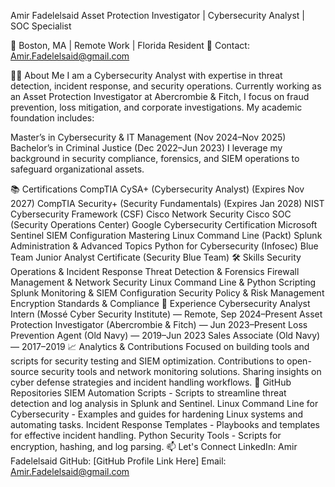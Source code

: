 Amir Fadelelsaid
Asset Protection Investigator | Cybersecurity Analyst | SOC Specialist

📍 Boston, MA | Remote Work | Florida Resident
📧 Contact: Amir.Fadelelsaid@gmail.com

👨‍💻 About Me
I am a Cybersecurity Analyst with expertise in threat detection, incident response, and security operations. Currently working as an Asset Protection Investigator at Abercrombie & Fitch, I focus on fraud prevention, loss mitigation, and corporate investigations. My academic foundation includes:

Master’s in Cybersecurity & IT Management (Nov 2024–Nov 2025)
Bachelor’s in Criminal Justice (Dec 2022–Jun 2023)
I leverage my background in security compliance, forensics, and SIEM operations to safeguard organizational assets.

📚 Certifications
CompTIA CySA+ (Cybersecurity Analyst) (Expires Nov 2027)
CompTIA Security+ (Security Fundamentals) (Expires Jan 2028)
NIST Cybersecurity Framework (CSF)
Cisco Network Security
Cisco SOC (Security Operations Center)
Google Cybersecurity Certification
Microsoft Sentinel SIEM Configuration
Mastering Linux Command Line (Packt)
Splunk Administration & Advanced Topics
Python for Cybersecurity (Infosec)
Blue Team Junior Analyst Certificate (Security Blue Team)
🛠️ Skills
Security Operations & Incident Response
Threat Detection & Forensics
Firewall Management & Network Security
Linux Command Line & Python Scripting
Splunk Monitoring & SIEM Configuration
Security Policy & Risk Management
Encryption Standards & Compliance
💼 Experience
Cybersecurity Analyst Intern (Mossé Cyber Security Institute) — Remote, Sep 2024–Present
Asset Protection Investigator (Abercrombie & Fitch) — Jun 2023–Present
Loss Prevention Agent (Old Navy) — 2019–Jun 2023
Sales Associate (Old Navy) — 2017–2019
📈 Analytics & Contributions
Focused on building tools and scripts for security testing and SIEM optimization.
Contributions to open-source security tools and network monitoring solutions.
Sharing insights on cyber defense strategies and incident handling workflows.
📂 GitHub Repositories
SIEM Automation Scripts - Scripts to streamline threat detection and log analysis in Splunk and Sentinel.
Linux Command Line for Cybersecurity - Examples and guides for hardening Linux systems and automating tasks.
Incident Response Templates - Playbooks and templates for effective incident handling.
Python Security Tools - Scripts for encryption, hashing, and log parsing.
📫 Let's Connect
LinkedIn: Amir Fadelelsaid
GitHub: [GitHub Profile Link Here]
Email: Amir.Fadelelsaid@gmail.com
